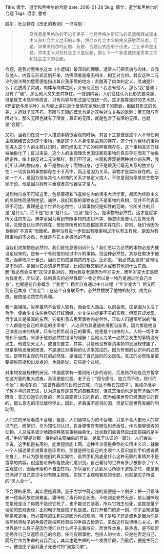 Title: 儒学、道学和黑格尔的合题
date: 2018-01-28
Slug: 儒学、道学和黑格尔的合题
Tags: 哲学, 思考



威尔；杜兰特在《历史的教训》一书写到：


>> 马克思是黑格尔的不忠实弟子：他将黑格尔辩证法的意思解释成资本主义和社会主义之间的斗争，将会以社会主义的完全获胜而结束。但是，如果黑格尔的正题、反题、合题公式应用于历史，工业革命是正题，资本主义对抗社会主义是反题，那么下一个状态就应是资本主义和社会主义的合题。


合题，是我对黑格尔这本《小逻辑》最深刻的理解。通常人们把灵魂与肉体，自我与他人，内容与形式区别开来，仿佛两者是毫无相关、相互对立的。其实这种二元论的说法稍加思索便能指出其自我矛盾的地方：若脱离了肉体的定义，灵魂是什么；若脱离了灵魂，肉体与肉体之间，又有何区别？若没有他人，那么“我”是谁；没有了“我”，那么他人又失去其存在。一提到内容，人们往往认为比形式要深邃，但是就艺术品举例而言，只有内容与形式是彻底统一的，这才能算是好的艺术品。《罗密欧与朱丽叶》从内容上讲只是个爱情在家族仇恨下的悲剧，但因其形式的优美，才造就了其不朽。有限与无限的概念也是对这种对立关系的讽刺：若无限与有限对立，那么无限也就有了限度；真正的无限，就是包含了有限的无限，也就是“合题”。


又如，当我们在说一个人描述事情很客观的时候，其言下之意便是这个人不带任何主观情绪去面对这个事物，但是这个人本身便是主观的存在，这个作为客体的事物在进入这个人的主观认识时，便已经失去了它的纯粹客观存在，这个事物其实已经被抽象化了；反过来说，这个人的主观理念也因该客观事物的真实存在而有了抽象确定性。像上段反对二元论那样，我们不可说，主观和客观是两种对立的东西，我们所认识的物自身，永不是物自身；而物自身，也不是跟我们毫无关系的独立存在：一切实存的事物都存在于关系中，而正是因为关系，事物才是实际存在的。正如一个人，是因为他与其他人和物的关系才被定义成人，不仅是因为像某些生物学家所说，他是因为拥有耳垂或者其他器官才是人。


说到物自身不可知这里，包括康德和飞喜推在内的很多大哲学家，都因为经验主义的局限性而感到绝望。诚然，我们观察的事物永远不是事物的真相，但并不代表真理不可达。真理是这个世界的必然性。认知事物只是知性的范畴，它所关注的只是“是什么”，而不是“应该”是什么。“应该”是什么，是事物的必然性，这才是哲学所关注的东西。佛学家因为看到有限事物的虚幻不实、倏忽即逝便认为世界无真理，进而否认世界的存在，但世界所有的东西都是真实存在的，否则，我们也因为食物的“不真实”而饿死。佛学没有进一步指出有限事物之所以有生有死，是因为有限事物的不必然，也就是与它本身概念的不合。


当我们说某物是必然的，我们首先总要问问什么？我们总以为必然的事物必是先被设定起来的，是有一个有前提的经过中介的事物。但这种必然性，其存在取决于他物，而非取决于自己，因而它仍然是偶然的东西。比如说，“我必然会发财”这句话是不对的，是因为它必须是有前提，比如说我交到好运或者其他的什么东西。而“我必然会变老”这句话是对的，因为我变老是因为年岁变大，而年岁变大正是因为我变老。所以说，任何真实的必然性即“一物之所以是一物乃是通过他自己本身”，也就是在自身概念（“变老”）扬弃自身通过中介过程（“年岁变大”）后又回到自己本身（“变老”）：在这个自身联系中，必然性摆脱了他物的制约，成为自由。自由是必然性的真理。


我一直相信，哲学虽然不会使人富有，但会使人自由。以前会想，这是因为关注了哲学，便会少关注些世界的灯红酒绿，少关注些虚妄不实的东西；但现在却发现，哲学其实是最真的东西，它指引我去思索事物的必然性，正如人们通常所说的”每个人都是他自己的命运的主宰者“，人必须为其遭遇处境担当全责，因为那是他自己演变出来的结果，只有他担负起自己的罪责，他便是个自由的人。人的一切不幸福和不自由，来源于他对必然性错误的理解：当他认为某一必然会发生的事情没有发生，他或怨天尤人，或自怨自艾，其实，只是他没有看清事物的发展规律罢了。但是事物发展的规律，不是通过对事物的认识来完成的，因为有限的认识中的必然性，是带有主观的外在的必然性，是强加了自己目的的必然性。真正的必然性是需要摆脱前提和出发点的，也就是说，它只是个过程。


对事物发展规律的研究，中国道学有一套阴阳八卦的理论，而黑格尔则是西方哲学在这方面的集大成者。真理便是过程。老子云：”寂兮廖兮，独立而不改，周行而不殆“；黑格尔说：”这世界最终的目的已完成，而且不断在完成中“。黑格尔继承了叔本华的意志说，认为这世界是意志的自我实现，但意志活动也是含有矛盾的有限性：意志知道它的目的，但又需要否认它的目的，因为如果世界已经满足它的目的，那么意志的活动就将停止。因此，矛盾虽不是目的因，但是它是世界发展的制动因。


人们总把矛盾看成不合理，但是，人们通常认为的不合理，只是不合大部分人的常识而已，而常识，作为知性的认识，自身便带有有限性和矛盾性。作为能够思考的动物，人总或多或少地把纯粹感官事物抽象化，比如我们会自然说出面前摆的是手机，”手机“便是对那一事物的主观抽象的界说，是属于认识的一部分。人们会进一步说，这手机是有用的，能发短信能上网。这种言论便是典型的实用主义论，就像一个人描述黄金说黄金是珍贵的，那就是把他自己的主观个人意识加到手机或者黄金身上，并认为那是他们的真实属性。虽然手机到底是什么这种无聊的事情并不是哲学的内容，但这些论断却能使我们意识到，自己看待的世界有多少被掺杂了个人主观意识，因而矛盾和不自由在内。所以当孔子达到从心所欲不逾矩之时，便是他已抛却了自己意识中的有限主观性，实现了主观和客观的合题，也就是庄子所说的“天人合一”。


不合理的矛盾，其实便是真理。量子力学中薛定谔的猫便是一个例子：把一只猫咪和一粒毒药放进黑箱里，猫咪吃了毒药即会死去，不吃则会安然无恙，那么猫咪现在是死是活？你既不能说它死了，也不能说它活着，所以它既生也死，这就是量子理论的宏观表现，正如电子既是粒子也是波。在打开箱门的那一刻，你才会知道猫咪是死是活，所以猫咪的生死只是因为你的观测，电子是粒子还是波也是因为你是按照检测粒子的手段还是按照检测波的手段去检测它。虽然这样说很唯心主义，但世界是什么样子是因为我们以什么样子去看待它，而世界本身，是矛盾，是不断否定扬弃自己又返回自己的合题。任何有限事物，包括人的生命，只是在否定自己，而死亡作为生命的自我否定，其实也是生命的一个发展阶段，到最后，便是生死合一，便是庄子面对妻子死去时的”鼓盆而歌“。
